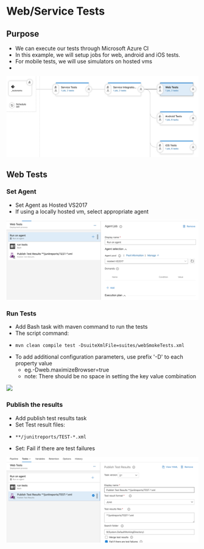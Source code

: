 # Web/Service Tests

## Purpose

* We can execute our tests through Microsoft Azure CI
* In this example, we will setup jobs for web, android and iOS tests.&#x20;
* For mobile tests, we will use simulators on hosted vms
*

![Autonomx pipeline setup](<../../../.gitbook/assets/image (49).png>)

## Web Tests

### Set Agent

* Set Agent as Hosted VS2017
* If using a locally hosted vm, select appropriate agent

![](<../../../.gitbook/assets/image (50).png>)

### Run Tests

* Add Bash task with maven command to run the tests
* The script command:
* ```
  mvn clean compile test -DsuiteXmlFile=suites/webSmokeTests.xml
  ```
* To add additional configuration parameters, use prefix '-D' to each property value
  * eg.-Dweb.maximizeBrowser=true&#x20;
  * note: There should be no space in setting the key value combination

![](<../../../.gitbook/assets/image (70).png>)

### Publish the results

* Add publish test results task
* Set Test result files:&#x20;
* ```
  **/junitreports/TEST-*.xml
  ```
* Set: Fail if there are test failures

![](<../../../.gitbook/assets/image (52).png>)
